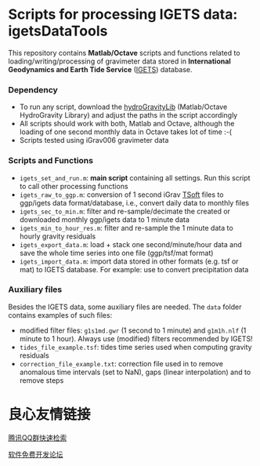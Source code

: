 Scripts for processing IGETS data: **igetsDataTools**
=====================================================
This repository contains **Matlab/Octave** scripts and functions related to loading/writing/processing of gravimeter data stored in **International Geodynamics and
Earth Tide Service** ([IGETS](http://igets.u-strasbg.fr/data_products.php)) database.  
### Dependency
* To run any script, download the [hydroGravityLib](https://github.com/emenems/hydroGravityLib) (Matlab/Octave HydroGravity Library) and adjust the paths in the script accordingly
* All scripts should work with both, Matlab and Octave, although the loading of one second monthly data in Octave takes lot of time :-(  
* Scripts tested using iGrav006 gravimeter data

### Scripts and Functions
* `igets_set_and_run.m`: **main script** containing all settings. Run this script to call other processing functions
* `igets_raw_to_ggp.m`: conversion of 1 second iGrav [TSoft](http://seismologie.oma.be/en/downloads/tsoft) files to ggp/igets data format/database, i.e., convert daily data to monthly files  
* `igets_sec_to_min.m`: filter and re-sample/decimate the created or downloaded monthly ggp/igets data to 1 minute data
* `igets_min_to_hour_res.m`: filter and re-sample the 1 minute data to hourly gravity residuals
* `igets_export_data.m`: load + stack one second/minute/hour data and save the whole time series into one file (ggp/tsf/mat format)  
* `igets_import_data.m`: import data stored in other formats (e.g. tsf or mat) to IGETS database. For example: use to convert precipitation data

### Auxiliary files
Besides the IGETS data, some auxiliary files are needed. The `data` folder contains examples of such files:
* modified filter files: `g1s1md.gwr` (1 second to 1 minute) and `g1m1h.nlf` (1 minute to 1 hour). Always use (modified) filters recommended by IGETS!
* `tides_file_example.tsf`: tides time series used when computing gravity residuals
* `correction_file_example.txt`: correction file used in to remove anomalous time intervals (set to NaN), gaps (linear interpolation) and to remove steps


 # 良心友情链接

[腾讯QQ群快速检索](http://u.720life.cn/s/8cf73f7c)

[软件免费开发论坛](http://u.720life.cn/s/bbb01dc0)